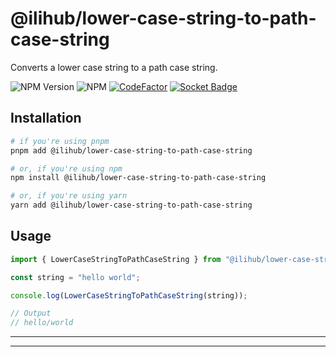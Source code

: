 # @ilihub/lower-case-string-to-path-case-string

Converts a lower case string to a path case string.

![NPM Version](https://img.shields.io/npm/v/%40ilihub%2Flower-case-string-to-path-case-string?color=33cd56&logo=npm)
![NPM](https://img.shields.io/npm/l/%40ilihub%2Flower-case-string-to-path-case-string)
[![CodeFactor](https://www.codefactor.io/repository/github/ilihub/npm/badge)](https://www.codefactor.io/repository/github/ilihub/npm)
[![Socket Badge](https://socket.dev/api/badge/npm/package/@ilihub/lower-case-string-to-path-case-string)](https://socket.dev/npm/package/@ilihub/lower-case-string-to-path-case-string)

## Installation

```bash
# if you're using pnpm
pnpm add @ilihub/lower-case-string-to-path-case-string

# or, if you're using npm
npm install @ilihub/lower-case-string-to-path-case-string

# or, if you're using yarn
yarn add @ilihub/lower-case-string-to-path-case-string
```

## Usage

```javascript
import { LowerCaseStringToPathCaseString } from "@ilihub/lower-case-string-to-path-case-string";

const string = "hello world";

console.log(LowerCaseStringToPathCaseString(string));

// Output
// hello/world
```

---

<!-- sponsors_and_backers_section_start -->

<!-- sponsors_and_backers_section_end -->

---
